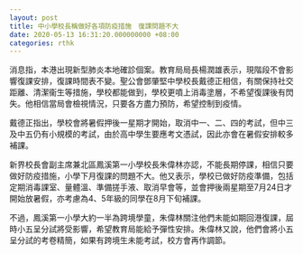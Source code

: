 ```yaml
---
layout: post
title: 中小學校長稱做好各項防疫措施　復課問題不大
date: 2020-05-13 16:31:20.000000000 +08:00
categories: rthk
---
```


消息指，本港出現新型肺炎本地確診個案。教育局局長楊潤雄表示，現階段不會影響復課安排，復課時間表不變。聖公會鄧肇堅中學校長戴德正相信，有關保持社交距離、清潔衞生等措施，學校都能做到，學校更噴上消毒塗層，不希望復課後有閃失。他相信當局會檢視情況，只要各方盡力預防，希望控制到疫情。

戴德正指出，學校會將暑假押後一星期才開始，取消中一、二、四的考試，但中三及中五仍有小規模的考試，由於高中學生要應考文憑試，因此亦會在暑假安排較多補課。

新界校長會副主席兼北區鳳溪第一小學校長朱偉林亦認，不能長期停課，相信只要做好防疫措施，小學下月復課的問題不大。他又表示，學校已做好防疫準備，包括定期消毒課室、量體溫、準備搓手液、取消早會等，並會押後兩星期至7月24日才開始放暑假，亦考慮為4、5年級的同學在8月下旬補課。

不過，鳳溪第一小學大約一半為跨境學童，朱偉林關注他們未能如期回港復課，屆時小五呈分試將受影響，希望教育局能給予彈性安排。朱偉林又說，他們會將小五呈分試的考卷精簡，如果有跨境生未能考試，校方會再作調節。
